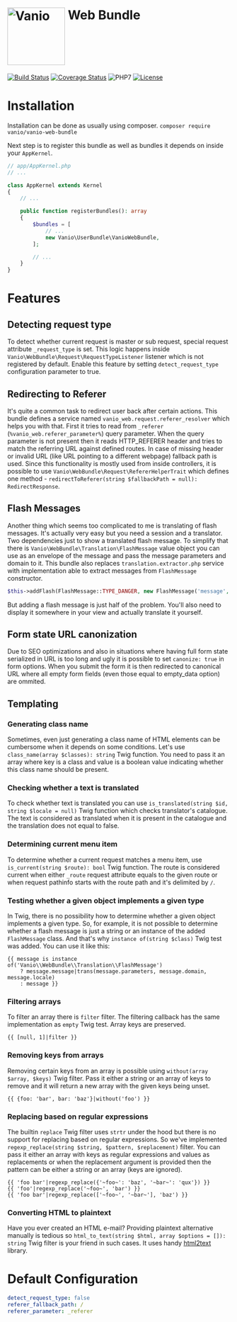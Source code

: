 # [<img alt="Vanio" src="http://www.vanio.cz/img/vanio-logo.png" width="130" align="top">](http://www.vanio.cz) Web Bundle

[![Build Status](https://travis-ci.org/vaniocz/vanio-web-bundle.svg?branch=master)](https://travis-ci.org/vaniocz/vanio-web-bundle)
[![Coverage Status](https://coveralls.io/repos/github/vaniocz/vanio-web-bundle/badge.svg?branch=master)](https://coveralls.io/github/vaniocz/vanio-web-bundle?branch=master)
![PHP7](https://img.shields.io/badge/php-7-6B7EB9.svg)
[![License](https://poser.pugx.org/vanio/vanio-web-bundle/license)](https://github.com/vaniocz/vanio-web-bundle/blob/master/LICENSE)

# Installation
Installation can be done as usually using composer.
`composer require vanio/vanio-web-bundle`

Next step is to register this bundle as well as bundles it depends on inside your `AppKernel`.
```php
// app/AppKernel.php
// ...

class AppKernel extends Kernel
{
    // ...

    public function registerBundles(): array
    {
        $bundles = [
            // ...
            new Vanio\UserBundle\VanioWebBundle,
        ];

        // ...
    }
}
```
# Features

## Detecting request type
To detect whether current request is master or sub request, special request attribute `_request_type` is set.
This logic happens inside `Vanio\WebBundle\Request\RequestTypeListener` listener which is not registered by default.
Enable this feature by setting `detect_request_type` configuration parameter to true. 

## Redirecting to Referer
It's quite a common task to redirect user back after certain actions.
This bundle defines a service named `vanio_web.request.referer_resolver` which helps you with that.
First it tries to read from `_referer` (`%vanio_web.referer_parameter%`) query parameter. 
When the query parameter is not present then it reads HTTP_REFERER header and tries to match the referring URL against
defined routes. In case of missing header or invalid URL (like URL pointing to a different webpage) fallback path
is used. Since this functionality is mostly used from inside controllers,
it is possible to use `Vanio\WebBundle\Request\RefererHelperTrait`
which defines one method - `redirectToReferer(string $fallbackPath = null): RedirectResponse`.

## Flash Messages
Another thing which seems too complicated to me is translating of flash messages.
It's actually very easy but you need a session and a translator.
Two dependencies just to show a translated flash message.
To simplify that there is `Vanio\WebBundle\Translation\FlashMessage` value object you can use as an envelope
of the message and pass the message parameters and domain to it. This bundle also replaces `translation.extractor.php`
service with implementation able to extract messages from `FlashMessage` constructor.

```php
$this->addFlash(FlashMessage::TYPE_DANGER, new FlashMessage('message', ['key' => 'value'], 'vanio_web'));
```

But adding a flash message is just half of the problem.
You'll also need to display it somewhere in your view and actually translate it yourself.

## Form state URL canonization
Due to SEO optimizations and also in situations where having full form state serialized in URL is too long and ugly it
is possible to set `canonize: true` in form options. When you submit the form it is then redirected to canonical URL
where all empty form fields (even those equal to empty_data option) are ommited.

## Templating

### Generating class name
Sometimes, even just generating a class name of HTML elements can be cumbersome when it depends on some conditions.
Let's use `class_name(array $classes): string` Twig function.
You need to pass it an array where key is a class and value is a boolean value indicating whether this class name should
be present.

### Checking whether a text is translated
To check whether text is translated you can use `is_translated(string $id, string $locale = null)` Twig
function which checks translator's catalogue. The text is considered as translated when it is present in the catalogue
and the translation does not equal to false.

### Determining current menu item
To determine whether a current request matches a menu item, use `is_current(string $route): bool` Twig function.
The route is considered current when either `_route` request attribute equals to the given route or when request
pathinfo starts with the route path and it's delimited by `/`.

### Testing whether a given object implements a given type
In Twig, there is no possibility how to determine whether a given object implements a given type.
So, for example, it is not possible to determine whether a flash message is just a string or an instance of the added
`FlashMessage` class.
And that's why `instance of(string $class)` Twig test was added. You can use it like this:

```twig
{{ message is instance of('Vanio\\WebBundle\\Translation\\FlashMessage')
    ? message.message|trans(message.parameters, message.domain, message.locale)
    : message }}
```

### Filtering arrays
To filter an array there is `filter` filter. The filtering callback has the same implementation as `empty` Twig test.
Array keys are preserved. 
```twig
{{ [null, 1]|filter }}
```

### Removing keys from arrays
Removing certain keys from an array is possible using `without(array $array, $keys)` Twig filter.
Pass it either a string or an array of keys to remove and it will return a new array with the given keys being unset. 
```twig
{{ {foo: 'bar', bar: 'baz'}|without('foo') }}
```

### Replacing based on regular expressions
The builtin `replace` Twig filter uses `strtr` under the hood but there is no support for replacing based on regular
expressions. So we've implemented `regexp_replace(string $string, $pattern, $replacement)` filter.
You can pass it either an array with keys as regular expressions and values as replacements or when the replacement
argument is provided then the pattern can be either a string or an array (keys are ignored).

```twig
{{ 'foo bar'|regexp_replace({'~foo~': 'baz', '~bar~': 'qux'}) }}
{{ 'foo'|regexp_replace('~foo~', 'bar') }}
{{ 'foo bar'|regexp_replace(['~foo~', '~bar~'], 'baz') }}
```

### Converting HTML to plaintext
Have you ever created an HTML e-mail? Providing plaintext alternative manually is tedious
so `html_to_text(string $html, array $options = []): string` Twig filter is your friend in such cases.
It uses handy [html2text](https://github.com/mtibben/html2text) library.   

# Default Configuration
```yml
detect_request_type: false
referer_fallback_path: /
referer_parameter: _referer
```
